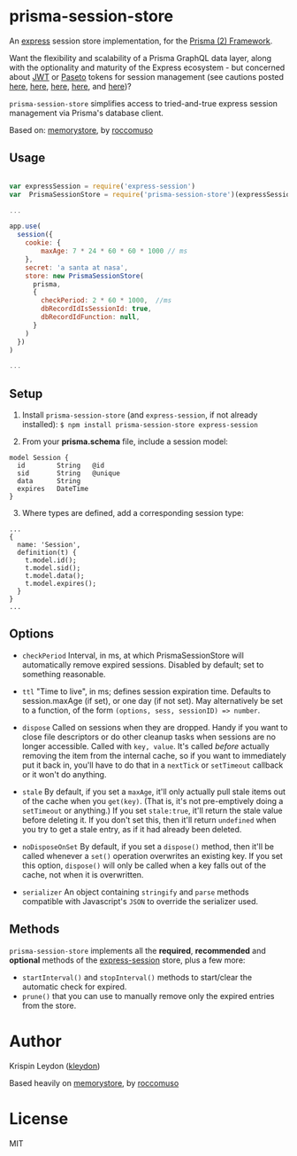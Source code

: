 
# prisma-session-store

An  [express](https://github.com/expressjs)  session store implementation, for the [Prisma (2) Framework](https://github.com/prisma).

Want the flexibility and scalability of a Prisma GraphQL data layer, along with the optionality and maturity of the Express ecosystem - but concerned about [JWT](https://jwt.io) or [Paseto](https://paseto.io) tokens for session management (see cautions posted [here](https://paragonie.com/blog/2017/03/jwt-json-web-tokens-is-bad-standard-that-everyone-should-avoid), [here](http://cryto.net/%7Ejoepie91/blog/2016/06/19/stop-using-jwt-for-sessions-part-2-why-your-solution-doesnt-work/), [here](https://techblog.bozho.net/using-jwt-sessions/), [here](https://news.ycombinator.com/item?id=17877332), and [here](https://developer.okta.com/blog/2017/08/17/why-jwts-suck-as-session-tokens))?

 `prisma-session-store` simplifies access to tried-and-true express session management via Prisma's database client.

Based on: [memorystore](https://github.com/roccomuso/memorystore), by [roccomuso](https://github.com/roccomuso)
  
 ## Usage
```javascript

var expressSession = require('express-session')
var  PrismaSessionStore = require('prisma-session-store')(expressSession)

...

app.use(
  session({
    cookie: { 
	    maxAge: 7 * 24 * 60 * 60 * 1000 // ms
    },
    secret: 'a santa at nasa',
    store: new PrismaSessionStore(
      prisma, 
      {
        checkPeriod: 2 * 60 * 1000,  //ms
        dbRecordIdIsSessionId: true,
        dbRecordIdFunction: null,
      }
    )
  })
)

...

```

## Setup

1. Install `prisma-session-store` (and `express-session`, if not already installed): 
`$ npm install prisma-session-store express-session`

2. From your **prisma.schema** file, include a session model:
```
model Session {
  id        String   @id
  sid       String   @unique 
  data      String
  expires   DateTime
}
```

3. Where types are defined, add a corresponding session type:
```
...
{
  name: 'Session',
  definition(t) {
    t.model.id();
    t.model.sid();
    t.model.data();
    t.model.expires();
  }
}
...
```

## Options

*  `checkPeriod` Interval, in ms, at which PrismaSessionStore will automatically remove expired sessions. Disabled by default; set to something reasonable.

*  `ttl` "Time to live", in ms; defines session expiration time. Defaults to session.maxAge (if set), or one day (if not set). May alternatively be set to a function, of the form `(options, sess, sessionID) => number`.

*  `dispose` Called on sessions when they are dropped. Handy if you want to close file descriptors or do other cleanup tasks when sessions are no longer accessible. Called with `key, value`. It's called *before* actually removing the item from the internal cache, so if you want to immediately put it back in, you'll have to do that in a `nextTick` or `setTimeout` callback or it won't do anything.

*  `stale` By default, if you set a `maxAge`, it'll only actually pull stale items out of the cache when you `get(key)`. (That is, it's not pre-emptively doing a `setTimeout` or anything.) If you set `stale:true`, it'll return the stale value before deleting it. If you don't set this, then it'll return `undefined` when you try to get a stale entry, as if it had already been deleted.

*  `noDisposeOnSet` By default, if you set a `dispose()` method, then it'll be called whenever a `set()` operation overwrites an existing key. If you set this option, `dispose()` will only be called when a key falls out of the cache, not when it is overwritten.

*  `serializer` An object containing `stringify` and `parse` methods compatible with Javascript's `JSON` to override the serializer used.
  

## Methods

`prisma-session-store` implements all the **required**, **recommended** and **optional** methods of the [express-session](https://github.com/expressjs/session#session-store-implementation) store, plus a few more:

*  `startInterval()` and `stopInterval()` methods to start/clear the automatic check for expired.
*  `prune()` that you can use to manually remove only the expired entries from the store.

 
# Author

 Krispin Leydon ([kleydon](https://github.com/kleydon))

 Based heavily on [memorystore](https://github.com/roccomuso/memorystore), by [roccomuso](https://github.com/roccomuso)
  

# License

MIT
